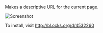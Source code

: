 Makes a descriptive URL for the current page.

![Screenshot](http://dl-web.dropbox.com/u/8325927/screenshots/NJTPYR-2013.1.14-14.36.png)

To install, visit http://bl.ocks.org/d/4532260